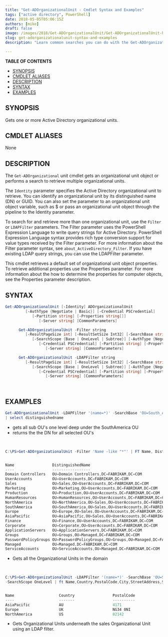 ```yaml
---
title: "Get-ADOrganizationalUnit - Cmdlet Syntax and Examples"
tags: ["active directory", PowerShell]
date: 2018-05-05T05:06:15Z
authors: [mike]
draft: false
image: /images/2018/Get-ADOrganizationalUnit/Get-ADOrganizationalUnit-header.webp
slug: get-adorganizationalunit-syntax-and-examples
description: "Learn common searches you can do with the Get-ADOrganizationalUnit cmdlet."

---
```


**TABLE OF CONTENTS**

- [SYNOPSIS](#synopsis)
- [CMDLET ALIASES](#cmdlet-aliases)
- [DESCRIPTION](#description)
- [SYNTAX](#syntax)
- [EXAMPLES](#examples)

## SYNOPSIS

Gets one or more Active Directory organizational units.
<br>

## CMDLET ALIASES

None
<br>

## DESCRIPTION

The `Get-ADOrganizational` unit cmdlet gets an organizational unit object or performs a search to retrieve multiple organizational units.

The `Identity` parameter specifies the Active Directory organizational unit to retrieve. You can identify an organizational unit by its distinguished name (DN) or GUID. You can also set the parameter to an organizational unit object variable, such as $<localOrganizationalunitObject> or pass an organizational unit object through the pipeline to the Identity parameter.

To search for and retrieve more than one organizational unit, use the `Filter` or `LDAPFilter` parameters. The Filter parameter uses the PowerShell Expression Language to write query strings for Active Directory. PowerShell Expression Language syntax provides rich type conversion support for value types received by the Filter parameter. For more information about the Filter parameter syntax, see `about_ActiveDirectory_Filter`. If you have existing LDAP query strings, you can use the LDAPFilter parameter.

This cmdlet retrieves a default set of organizational unit object properties. To retrieve additional properties use the Properties parameter. For more information about the how to determine the properties for computer objects, see the Properties parameter description.
<br>

## SYNTAX

```PowerShell
Get-ADOrganizationalUnit [-Identity] ADOrganizationalUnit
         [-AuthType {Negotiate | Basic}] [-Credential PSCredential]
            [-Partition string] [-Properties string[]]
               [-Server string] [CommonParameters]

      Get-ADOrganizationalUnit -Filter string
         [-ResultPageSize int] [-ResultSetSize Int32] [-SearchBase string]
            [-SearchScope {Base | OneLevel | Subtree}] [-AuthType {Negotiate | Basic}]
               [-Credential PSCredential] [-Partition string] [-Properties string[]]
                  [-Server string] [CommonParameters]

      Get-ADOrganizationalUnit -LDAPFilter string
         [-ResultPageSize int] [-ResultSetSize Int32] [-SearchBase string]
            [-SearchScope {Base | OneLevel | Subtree}] [-AuthType {Negotiate | Basic}]
               [-Credential PSCredential] [-Partition string] [-Properties string[]]
                  [-Server string] [CommonParameters]
```

<br>

## EXAMPLES

```PowerShell
Get-ADOrganizationalUnit -LDAPFilter '(name=*)' -SearchBase 'OU=South_America,DC=BIGFIRM,DC=BIZ' -SearchScope OneLevel
| select distinguishedname
```

- gets all sub OU's one level deep under the SouthAmerica OU
- returns the the DN for all selected OU's
<br>

```PowerShell
C:\PS>Get-ADOrganizationalUnit -Filter 'Name -like "*"' | FT Name, DistinguishedName -A


Name                 DistinguishedName
----                 -----------------
Domain Controllers   OU=Domain Controllers,DC=FABRIKAM,DC=COM
UserAccounts         OU=UserAccounts,DC=FABRIKAM,DC=COM
Sales                OU=Sales,OU=UserAccounts,DC=FABRIKAM,DC=COM
Marketing            OU=Marketing,OU=UserAccounts,DC=FABRIKAM,DC=COM
Production           OU=Production,OU=UserAccounts,DC=FABRIKAM,DC=COM
HumanResources       OU=HumanResources,OU=UserAccounts,DC=FABRIKAM,DC=COM
NorthAmerica         OU=NorthAmerica,OU=Sales,OU=UserAccounts,DC=FABRIKAM,DC=COM
SouthAmerica         OU=SouthAmerica,OU=Sales,OU=UserAccounts,DC=FABRIKAM,DC=COM
Europe               OU=Europe,OU=Sales,OU=UserAccounts,DC=FABRIKAM,DC=COM
AsiaPacific          OU=AsiaPacific,OU=Sales,OU=UserAccounts,DC=FABRIKAM,DC=COM
Finance              OU=Finance,OU=UserAccounts,DC=FABRIKAM,DC=COM
Corporate            OU=Corporate,OU=UserAccounts,DC=FABRIKAM,DC=COM
ApplicationServers   OU=ApplicationServers,DC=FABRIKAM,DC=COM
Groups               OU=Groups,OU=Managed,DC=FABRIKAM,DC=COM
PasswordPolicyGroups OU=PasswordPolicyGroups,OU=Groups,OU=Managed,DC=FABRIKAM,DC=COM
Managed              OU=Managed,DC=FABRIKAM,DC=COM
ServiceAccounts      OU=ServiceAccounts,OU=Managed,DC=FABRIKAM,DC=COM
```

- Gets all the Organizational Units in the domain

<br>

```PowerShell
C:\PS>Get-ADOrganizationalUnit -LDAPFilter '(name=*)' -SearchBase 'OU=Sales,OU=UserAccounts,DC=FABRIKAM,DC=COM' `
-SearchScope OneLevel | ft Name,Country,PostalCode,City,StreetAddress,State


Name                    Country                 PostalCode             City                   StreetAddress          State
----                    -------                 ----------             ----                   -------------          -----
AsiaPacific             AU                      4171                   Balmoral               45 Martens Place       QLD
Europe                  UK                      NG34 0NI               QUARRINGTON            22 Station Rd
NorthAmerica            US                      02142                  Cambridge              1634 Randolph Street   MA
```

- Gets Organizational Units underneath the sales Organizational Unit using an LDAP filter.
